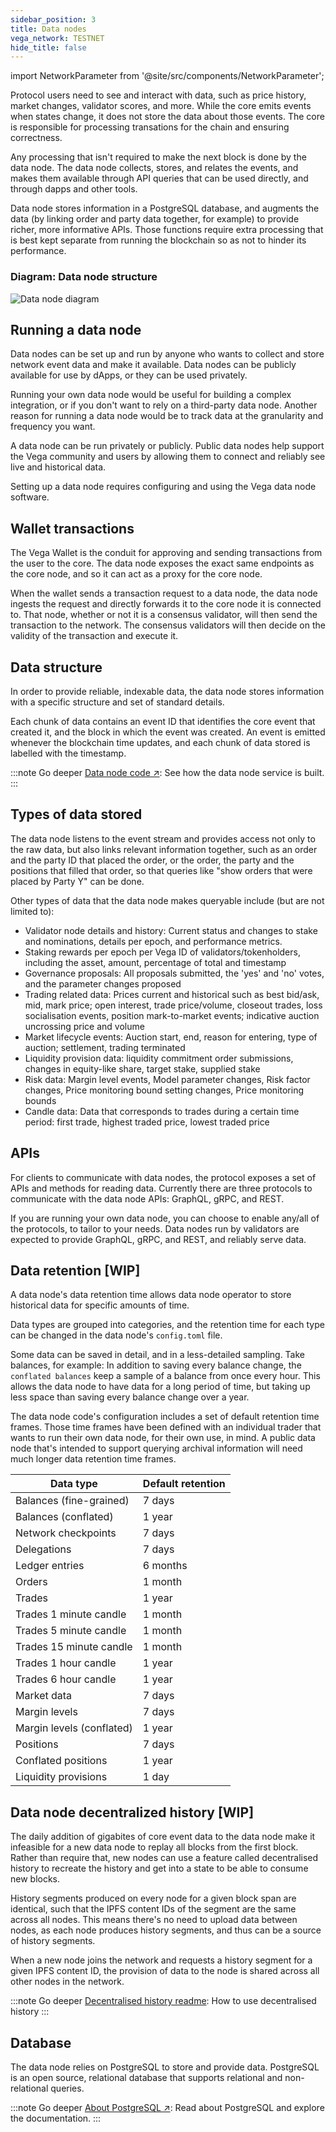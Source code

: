 ```yaml
---
sidebar_position: 3
title: Data nodes
vega_network: TESTNET
hide_title: false
---
```


import NetworkParameter from '@site/src/components/NetworkParameter';

Protocol users need to see and interact with data, such as price history, market changes, validator scores, and more. While the core emits events when states change, it does not store the data about those events. The core is responsible for processing transations for the chain and ensuring correctness. 

Any processing that isn't required to make the next block is done by the data node. The data node collects, stores, and relates the events, and makes them available through API queries that can be used directly, and through dapps and other tools.

Data node stores information in a PostgreSQL database, and augments the data (by linking order and party data together, for example) to provide richer, more informative APIs. Those functions require extra processing that is best kept separate from running the blockchain so as not to hinder its performance.

### Diagram: Data node structure
![Data node diagram](/img/concept-diagrams/data-node-overview.png)

## Running a data node
Data nodes can be set up and run by anyone who wants to collect and store network event data and make it available. Data nodes can be publicly available for use by dApps, or they can be used privately.

Running your own data node would be useful for building a complex integration, or if you don't want to rely on a third-party data node. Another reason for running a data node would be to track data at the granularity and frequency you want.

A data node can be run privately or publicly. Public data nodes help support the Vega community and users by allowing them to connect and reliably see live and historical data.

Setting up a data node requires configuring and using the Vega data node software. 

<!--
:::tip Try it out [WIP]
Set up a data node: Read the instructions for setting up a data node.
:::
-->

## Wallet transactions
The Vega Wallet is the conduit for approving and sending transactions from the user to the core. The data node exposes the exact same endpoints as the core node, and so it can act as a proxy for the core node.

When the wallet sends a transaction request to a data node, the data node ingests the request and directly forwards it to the core node it is connected to. That node, whether or not it is a consensus validator, will then send the transaction to the network. The consensus validators will then decide on the validity of the transaction and execute it.

## Data structure
In order to provide reliable, indexable data, the data node stores information with a specific structure and set of standard details. 

Each chunk of data contains an event ID that identifies the core event that created it, and the block in which the event was created. An event is emitted whenever the blockchain time updates, and each chunk of data stored is labelled with the timestamp.

:::note Go deeper
[Data node code ↗](https://github.com/vegaprotocol/vega/tree/master/datanode): See how the data node service is built.
:::

## Types of data stored
The data node listens to the event stream and provides access not only to the raw data, but also links relevant information together, such as an order and the party ID that placed the order, or the order, the party and the positions that filled that order, so that queries like "show orders that were placed by Party Y" can be done. 

Other types of data that the data node makes queryable include (but are not limited to): 
* Validator node details and history: Current status and changes to stake and nominations, details per epoch, and performance metrics.
* Staking rewards per epoch per Vega ID of validators/tokenholders, including the asset, amount, percentage of total and timestamp
* Governance proposals: All proposals submitted, the 'yes' and 'no' votes, and the parameter changes proposed
* Trading related data: Prices current and historical such as best bid/ask, mid, mark price; open interest, trade price/volume, closeout trades, loss socialisation events, position mark-to-market events; indicative auction uncrossing price and volume
* Market lifecycle events: Auction start, end, reason for entering, type of auction; settlement, trading terminated
* Liquidity provision data: liquidity commitment order submissions, changes in equity-like share, target stake, supplied stake
* Risk data: Margin level events, Model parameter changes, Risk factor changes, Price monitoring bound setting changes, Price monitoring bounds
* Candle data: Data that corresponds to trades during a certain time period: first trade, highest traded price, lowest traded price

## APIs
For clients to communicate with data nodes, the protocol exposes a set of APIs and methods for reading data. Currently there are three protocols to communicate with the data node APIs: GraphQL, gRPC, and REST.

If you are running your own data node, you can choose to enable any/all of the protocols, to tailor to your needs. Data nodes run by validators are expected to provide GraphQL, gRPC, and REST, and reliably serve data. 

<!--
:::tip try it out
if you want to try running a data node to see data - set up data node instructions & capsule (?)
:::
-->

## Data retention [WIP]
A data node's data retention time allows data node operator to store historical data for specific amounts of time.

Data types are grouped into categories, and the retention time for each type can be changed in the data node's `config.toml` file.

Some data can be saved in detail, and in a less-detailed sampling. Take balances, for example: In addition to saving every balance change, the `conflated balances` keep a sample of a balance from once every hour. This allows the data node to have data for a long period of time, but taking up less space than saving every balance change over a year.

The data node code's configuration includes a set of default retention time frames. Those time frames have been defined with an individual trader that wants to run their own data node, for their own use, in mind. A public data node that's intended to support querying archival information will need much longer data retention time frames.


| Data type                 	| Default retention 	|
|---------------------------	|-------------------	|
| Balances (fine-grained)   	| 7 days            	|
| Balances (conflated)      	| 1 year            	|
| Network checkpoints       	| 7 days            	|
| Delegations                  	| 7 days            	|
| Ledger entries            	| 6 months            	|
| Orders                    	| 1 month            	|
| Trades                    	| 1 year            	|
| Trades 1 minute candle    	| 1 month           	|
| Trades 5 minute candle    	| 1 month           	|
| Trades 15 minute candle   	| 1 month           	|
| Trades 1 hour candle      	| 1 year            	|
| Trades 6 hour candle      	| 1 year            	|
| Market data               	| 7 days            	|
| Margin levels             	| 7 days            	|
| Margin levels (conflated) 	| 1 year            	|
| Positions                 	| 7 days            	|
| Conflated positions       	| 1 year            	|
| Liquidity provisions      	| 1 day             	|

## Data node decentralized history [WIP]
The daily addition of gigabites of core event data to the data node make it infeasible for a new data node to replay all blocks from the first block. Rather than require that, new nodes can use a feature called decentralised history to recreate the history and get into a state to be able to consume new blocks. 

History segments produced on every node for a given block span are identical, such that the IPFS content IDs of the segment are the same across all nodes. This means there's no need to upload data between nodes, as each node produces history segments, and thus can be a source of history segments. 

When a new node joins the network and requests a history segment for a given IPFS content ID, the provision of data to the node is shared across all other nodes in the network.

:::note Go deeper
[Decentralised history readme](https://github.com/vegaprotocol/vega/blob/develop/datanode/dehistory/README.md): How to use decentralised history
:::

## Database
The data node relies on PostgreSQL to store and provide data. PostgreSQL is an open source, relational database that supports relational and non-relational queries.

:::note Go deeper
[About PostgreSQL ↗](https://www.postgresql.org/about/): Read about PostgreSQL and explore the documentation.
:::